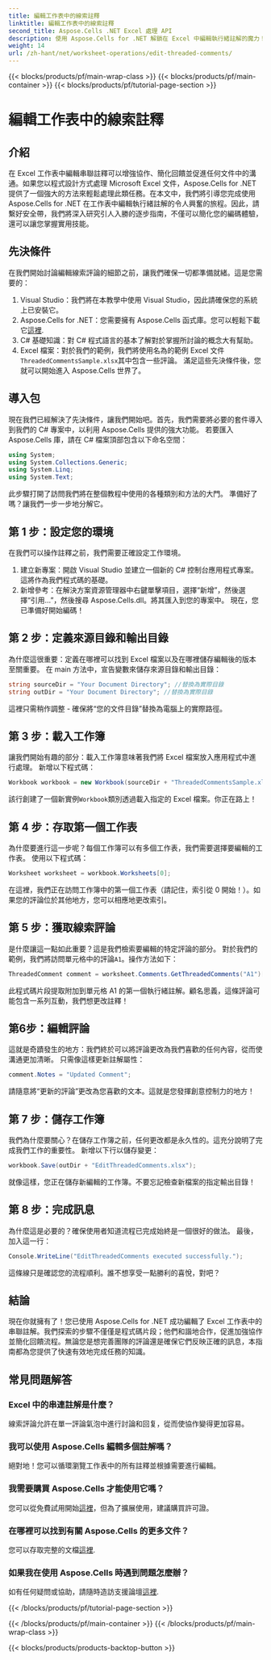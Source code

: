 ```yaml
---
title: 編輯工作表中的線索註釋
linktitle: 編輯工作表中的線索註釋
second_title: Aspose.Cells .NET Excel 處理 API
description: 使用 Aspose.Cells for .NET 解鎖在 Excel 中編輯執行緒註解的魔力！按照我們的逐步指南輕鬆掌握您的文件。
weight: 14
url: /zh-hant/net/worksheet-operations/edit-threaded-comments/
---
```


{{< blocks/products/pf/main-wrap-class >}}
{{< blocks/products/pf/main-container >}}
{{< blocks/products/pf/tutorial-page-section >}}

# 編輯工作表中的線索註釋

## 介紹
在 Excel 工作表中編輯串聯註釋可以增強協作、簡化回饋並促進任何文件中的溝通。如果您以程式設計方式處理 Microsoft Excel 文件，Aspose.Cells for .NET 提供了一個強大的方法來輕鬆處理此類任務。在本文中，我們將引導您完成使用 Aspose.Cells for .NET 在工作表中編輯執行緒註解的令人興奮的旅程。因此，請繫好安全帶，我們將深入研究引人入勝的逐步指南，不僅可以簡化您的編碼體驗，還可以讓您掌握實用技能。
## 先決條件
在我們開始討論編輯線索評論的細節之前，讓我們確保一切都準備就緒。這是您需要的：
1. Visual Studio：我們將在本教學中使用 Visual Studio，因此請確保您的系統上已安裝它。
2.  Aspose.Cells for .NET：您需要擁有 Aspose.Cells 函式庫。您可以輕鬆下載它[這裡](https://releases.aspose.com/cells/net/).
3. C# 基礎知識：對 C# 程式語言的基本了解對於掌握所討論的概念大有幫助。
4.  Excel 檔案：對於我們的範例，我們將使用名為的範例 Excel 文件`ThreadedCommentsSample.xlsx`其中包含一些評論。
滿足這些先決條件後，您就可以開始進入 Aspose.Cells 世界了。
## 導入包
現在我們已經解決了先決條件，讓我們開始吧。首先，我們需要將必要的套件導入到我們的 C# 專案中，以利用 Aspose.Cells 提供的強大功能。
若要匯入 Aspose.Cells 庫，請在 C# 檔案頂部包含以下命名空間：
```csharp
using System;
using System.Collections.Generic;
using System.Linq;
using System.Text;
```
此步驟打開了訪問我們將在整個教程中使用的各種類別和方法的大門。 
準備好了嗎？讓我們一步一步地分解它。
## 第 1 步：設定您的環境
在我們可以操作註釋之前，我們需要正確設定工作環境。
1. 建立新專案：開啟 Visual Studio 並建立一個新的 C# 控制台應用程式專案。這將作為我們程式碼的基礎。
2. 新增參考：在解決方案資源管理器中右鍵單擊項目，選擇“新增”，然後選擇“引用...”，然後搜尋 Aspose.Cells.dll。將其匯入到您的專案中。 
現在，您已準備好開始編碼！
## 第 2 步：定義來源目錄和輸出目錄
為什麼這很重要：定義在哪裡可以找到 Excel 檔案以及在哪裡儲存編輯後的版本至關重要。
在 main 方法中，宣告變數來儲存來源目錄和輸出目錄：
```csharp
string sourceDir = "Your Document Directory"; //替換為實際目錄
string outDir = "Your Document Directory"; //替換為實際目錄
```
這裡只需稍作調整 - 確保將“您的文件目錄”替換為電腦上的實際路徑。 
## 第 3 步：載入工作簿
讓我們開始有趣的部分：載入工作簿意味著我們將 Excel 檔案放入應用程式中進行處理。
新增以下程式碼：
```csharp
Workbook workbook = new Workbook(sourceDir + "ThreadedCommentsSample.xlsx");
```
該行創建了一個新實例`Workbook`類別透過載入指定的 Excel 檔案。你正在路上！
## 第 4 步：存取第一個工作表
為什麼要進行這一步呢？每個工作簿可以有多個工作表，我們需要選擇要編輯的工作表。
使用以下程式碼：
```csharp
Worksheet worksheet = workbook.Worksheets[0];
```
在這裡，我們正在訪問工作簿中的第一個工作表（請記住，索引從 0 開始！）。如果您的評論位於其他地方，您可以相應地更改索引。
## 第 5 步：獲取線索評論
是什麼讓這一點如此重要？這是我們檢索要編輯的特定評論的部分。
對於我們的範例，我們將訪問單元格中的評論`A1`。操作方法如下：
```csharp
ThreadedComment comment = worksheet.Comments.GetThreadedComments("A1")[0];
```
此程式碼片段提取附加到單元格 A1 的第一個執行緒註解。顧名思義，這條評論可能包含一系列互動，我們想更改註釋！
## 第6步：編輯評論
這就是奇蹟發生的地方：我們終於可以將評論更改為我們喜歡的任何內容，從而使溝通更加清晰。
只需像這樣更新註解屬性：
```csharp
comment.Notes = "Updated Comment";
```
請隨意將“更新的評論”更改為您喜歡的文本。這就是您發揮創意控制力的地方！
## 第 7 步：儲存工作簿
我們為什麼要關心？在儲存工作簿之前，任何更改都是永久性的。這充分說明了完成我們工作的重要性。
新增以下行以儲存變更：
```csharp
workbook.Save(outDir + "EditThreadedComments.xlsx");
```
就像這樣，您正在儲存新編輯的工作簿。不要忘記檢查新檔案的指定輸出目錄！
## 第 8 步：完成訊息
為什麼這是必要的？確保使用者知道流程已完成始終是一個很好的做法。
最後，加入這一行：
```csharp
Console.WriteLine("EditThreadedComments executed successfully.");
```
這條線只是確認您的流程順利。誰不想享受一點勝利的喜悅，對吧？
## 結論
現在你就擁有了！您已使用 Aspose.Cells for .NET 成功編輯了 Excel 工作表中的串聯註解。我們探索的步驟不僅僅是程式碼片段；他們和諧地合作，促進加強協作並簡化回饋流程。無論您是想完善團隊的評論還是確保它們反映正確的訊息，本指南都為您提供了快速有效地完成任務的知識。
## 常見問題解答
### Excel 中的串連註解是什麼？
線索評論允許在單一評論氣泡中進行討論和回复，從而使協作變得更加容易。
### 我可以使用 Aspose.Cells 編輯多個註解嗎？
絕對地！您可以循環瀏覽工作表中的所有註釋並根據需要進行編輯。
### 我需要購買 Aspose.Cells 才能使用它嗎？
您可以從免費試用開始[這裡](https://releases.aspose.com/)，但為了擴展使用，建議購買許可證。
### 在哪裡可以找到有關 Aspose.Cells 的更多文件？
您可以存取完整的文檔[這裡](https://reference.aspose.com/cells/net/).
### 如果我在使用 Aspose.Cells 時遇到問題怎麼辦？
如有任何疑問或協助，請隨時造訪支援論壇[這裡](https://forum.aspose.com/c/cells/9).

{{< /blocks/products/pf/tutorial-page-section >}}

{{< /blocks/products/pf/main-container >}}
{{< /blocks/products/pf/main-wrap-class >}}

{{< blocks/products/products-backtop-button >}}

